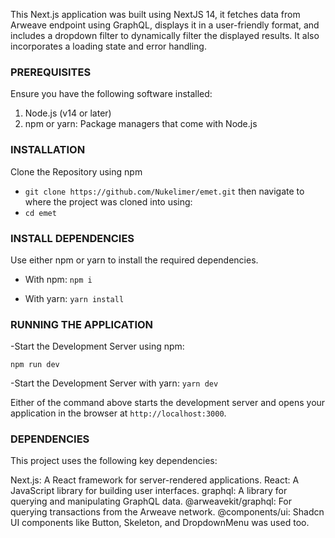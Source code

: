
This Next.js application was built using NextJS 14, it fetches data from Arweave endpoint using GraphQL, displays it in a user-friendly format, and includes a dropdown filter to dynamically filter the displayed results. It also incorporates a loading state and error handling.

### PREREQUISITES

Ensure you have the following software installed:
1. Node.js (v14 or later)
2. npm or yarn: Package managers that come with Node.js


### INSTALLATION
Clone the Repository using npm
- `git clone https://github.com/Nukelimer/emet.git`
then navigate to where the project was cloned into using:
- `cd emet`


### INSTALL DEPENDENCIES
Use either npm or yarn to install the required dependencies.

- With npm:
`npm i`


- With yarn:
`yarn install`





### RUNNING THE APPLICATION
-Start the Development Server
 using npm:
 
  `npm run dev`

-Start the Development Server with yarn:
 `yarn dev`


Either of the command above starts the development server and opens your application in the browser at `http://localhost:3000`.



### DEPENDENCIES
This project uses the following key dependencies:

Next.js: A React framework for server-rendered applications.
React: A JavaScript library for building user interfaces.
graphql: A library for querying and manipulating GraphQL data.
@arweavekit/graphql: For querying transactions from the Arweave network.
@components/ui: Shadcn UI components like Button, Skeleton, and DropdownMenu was used too.



